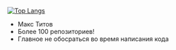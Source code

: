 [![Top Langs](https://github-readme-stats.vercel.app/api/top-langs/?username=Under4groos&layout=compact&theme=transparent&show_icons=true)](https://github.com/anuraghazra/github-readme-stats)
 
<ul>
  <li>Макс Титов</li>
  <li>Более 100 репозиториев!</li>
  <li>Главное не обосраться во время написания кода</li>
</ul>
 
